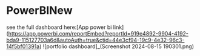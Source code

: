 # PowerBINew

see the full dashboard here:[App power bi link] (https://app.powerbi.com/reportEmbed?reportId=919e4892-9904-4192-bda9-115127703a6d&autoAuth=true&ctid=44e3cf94-19c9-4e32-96c3-14f5bf01391a)
![portfolio dashboard]_(Screenshot 2024-08-15 190301.png)
